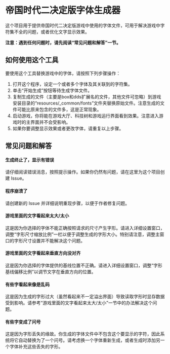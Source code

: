 # 帝国时代二决定版字体生成器

这个项目用于提供帝国时代二决定版游戏中使用的字体文件，可用于解决游戏中字符集不全的问题，或者优化文字显示效果。

**注意：遇到任何问题时，请先阅读“常见问题和解答”一节。**

## 如何使用这个工具

要使用这个工具替换游戏中的字体，请按照下列步骤操作：

1. 打开这个程序，设定一个或者多个字体及其关联到的字符集。
2. 单击“开始生成”按钮等待生成字体文件。
3. 复制生成的文件（主要是box和dds扩展名的文件，其他文件可忽略）到游戏安装目录的“resources/_common/fonts”文件夹替换原始文件。注意生成的文件可能比原来包含的文件多，这是正常现象。
4. 启动游戏，你将能在游戏大厅、科技树和游戏运行界面看到效果。注意进入游戏时的主界面并不会受影响。
5. 如果你要调整显示效果或者更改字体，请重复以上步骤。

## 常见问题和解答

#### 生成终止了，显示有错误

请仔细阅读错误消息，按照提示操作。如果你仍然有问题，请在这里为这个项目创建 Issue。

#### 程序崩溃了

请创建新的 Issue 并详细说明重现步骤，以便于作者修复问题。

#### 游戏里面的文字看起来太大/太小

这是因为你选择的字体不能正确按照请求的尺寸产生字形。请进入详细设置窗口，调整“字形尺寸缩放比例”一栏以便于调整生成的字形大小。特别请注意，调整主窗口的字形尺寸设置并不能解决这个问题。

#### 游戏里面的文字看起来垂直方向没对齐

这是因为你选择的字体提供的基线位置不正确。请进入详细设置窗口，调整“字形基线偏移比例”以调节文字在垂直方向的位置。

#### 有些字看起来像是乱码

这是因为生成的字形过大（虽然看起来不一定溢出界面）导致读取字形时显存数据受到影响。请参考“游戏里面的文字看起来太大/太小”一节中的办法解决这个问题。

#### 有些字变成了问号

这是因为字形丢失的缘故。你生成的字体文件中不包含这个要显示的字符，因此系统将它自动替换为了一个问号。请考虑换一个字体重新生成，或者生成时添加另一个字体补充这些丢失的字形。
